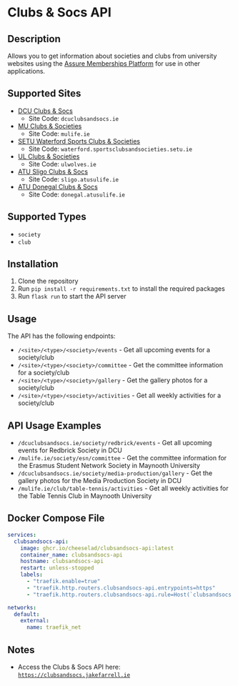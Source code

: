 # Clubs & Socs API

## Description

Allows you to get information about societies and clubs from university websites using the [Assure Memberships Platform](https://assurememberships.com) for use in other applications.

## Supported Sites

- [DCU Clubs & Socs](https://dcuclubsandsocs.ie)
  - Site Code: `dcuclubsandsocs.ie`
- [MU Clubs & Societies](https://mulife.ie/)
  - Site Code: `mulife.ie`
- [SETU Waterford Sports Clubs & Societies](https://waterford.sportsclubsandsocieties.setu.ie/)
  - Site Code: `waterford.sportsclubsandsocieties.setu.ie`
- [UL Clubs & Societies](https://ulwolves.ie/)
  - Site Code: `ulwolves.ie`
- [ATU Sligo Clubs & Socs](https://sligo.atusulife.ie/)
  - Site Code: `sligo.atusulife.ie`
- [ATU Donegal Clubs & Socs](https://donegal.atusulife.ie/)
  - Site Code: `donegal.atusulife.ie`
  
## Supported Types

- `society`
- `club`

## Installation

1. Clone the repository
2. Run `pip install -r requirements.txt` to install the required packages
3. Run `flask run` to start the API server

## Usage

The API has the following endpoints:

- `/<site>/<type>/<society>/events` - Get all upcoming events for a society/club
- `/<site>/<type>/<society>/committee` - Get the committee information for a society/club
- `/<site>/<type>/<society>/gallery` - Get the gallery photos for a society/club
- `/<site>/<type>/<society>/activities` - Get all weekly activities for a society/club

## API Usage Examples

- `/dcuclubsandsocs.ie/society/redbrick/events` - Get all upcoming events for Redbrick Society in DCU
- `/mulife.ie/society/esn/committee` - Get the committee information for the Erasmus Student Network Society in Maynooth University
- `/dcuclubsandsocs.ie/society/media-production/gallery` - Get the gallery photos for the Media Production Society in DCU
- `/mulife.ie/club/table-tennis/activities` - Get all weekly activities for the Table Tennis Club in Maynooth University

## Docker Compose File

```yaml
services:
  clubsandsocs-api:
    image: ghcr.io/cheeselad/clubsandsocs-api:latest
    container_name: clubsandsocs-api
    hostname: clubsandsocs-api
    restart: unless-stopped
    labels:
      - "traefik.enable=true"
      - "traefik.http.routers.clubsandsocs-api.entrypoints=https"
      - "traefik.http.routers.clubsandsocs-api.rule=Host(`clubsandsocs.jakefarrell.ie`)"

networks:
  default:
    external:
      name: traefik_net
```

## Notes

- Access the Clubs & Socs API here: [`https://clubsandsocs.jakefarrell.ie`](https://clubsandsocs.jakefarrell.ie)